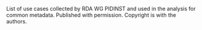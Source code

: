 List of use cases collected by RDA WG PIDINST and used in the analysis for common metadata. Published with permission. Copyright is with the authors.
